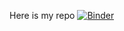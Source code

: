 Here is my repo
[![Binder](https://mybinder.org/badge_logo.svg)](https://mybinder.org/v2/gh/Havent-seen/BIOS-512-Assignments/HEAD)

